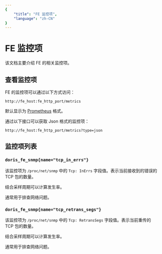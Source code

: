 ```yaml
---
{
    "title": "FE 监控项",
    "language": "zh-CN"
}
---
```


<!-- 
Licensed to the Apache Software Foundation (ASF) under one
or more contributor license agreements.  See the NOTICE file
distributed with this work for additional information
regarding copyright ownership.  The ASF licenses this file
to you under the Apache License, Version 2.0 (the
"License"); you may not use this file except in compliance
with the License.  You may obtain a copy of the License at

  http://www.apache.org/licenses/LICENSE-2.0

Unless required by applicable law or agreed to in writing,
software distributed under the License is distributed on an
"AS IS" BASIS, WITHOUT WARRANTIES OR CONDITIONS OF ANY
KIND, either express or implied.  See the License for the
specific language governing permissions and limitations
under the License.
-->

<!-- Please sort the metrics alphabetically -->

# FE 监控项

该文档主要介绍 FE 的相关监控项。

## 查看监控项

FE 的监控项可以通过以下方式访问：

`http://fe_host:fe_http_port/metrics`

默认显示为 [Prometheus](https://prometheus.io/) 格式。

通过以下接口可以获取 Json 格式的监控项：

`http://fe_host:fe_http_port/metrics?type=json`

## 监控项列表

### `doris_fe_snmp{name="tcp_in_errs"}`

该监控项为 `/proc/net/snmp` 中的 `Tcp: InErrs` 字段值。表示当前接收到的错误的 TCP 包的数量。

结合采样周期可以计算发生率。

通常用于排查网络问题。

### `doris_fe_snmp{name="tcp_retrans_segs"}`

该监控项为 `/proc/net/snmp` 中的 `Tcp: RetransSegs` 字段值。表示当前重传的 TCP 包的数量。

结合采样周期可以计算发生率。

通常用于排查网络问题。
